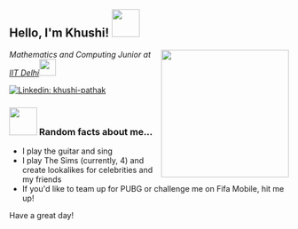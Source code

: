 <h2> Hello, I'm Khushi! <img src="https://media.giphy.com/media/mXX9srd5Q0mXPjdvIe/giphy.gif" width="50"></h2>
<img align='right' src="https://media.giphy.com/media/Pkp15DTl1hxBAUKfGt/giphy.gif" width="230">
<p><em>Mathematics and Computing Junior at <a href="http://www.iitd.ac.in">IIT Delhi</a><img src="https://media.giphy.com/media/RLsfgZfNGJ3fzlMXdV/giphy.gif" width="30"></br>
</em></p>

[![Linkedin: khushi-pathak](https://img.shields.io/badge/khushi--pathak-blue/?style=social&logo=linkedin)](https://www.linkedin.com/in/khushi-pathak/)


### <img src="https://media.giphy.com/media/vRMk6n5ky033BZHGyP/giphy.gif" width="50"> Random facts about me...  

- I play the guitar and sing
- I play The Sims (currently, 4) and create lookalikes for celebrities and my friends
- If you'd like to team up for PUBG or challenge me on Fifa Mobile, hit me up!

Have a great day!

